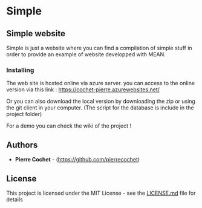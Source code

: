 # Simple

## Simple website

Simple is just a website where you can find a compilation of simple stuff in order to provide an example of website developped with MEAN.


### Installing

The web site is hosted online via azure server.
you can access to the online version via this link : https://cochet-pierre.azurewebsites.net/

Or you can also download the local version by downloading the zip or using the git client in your computer.
(The script for the database is include in the project folder)

For a demo you can check the wiki of the project !

## Authors
* **Pierre Cochet** - (https://github.com/pierrecochet)

## License

This project is licensed under the MIT License - see the [LICENSE.md](LICENSE.md) file for details

